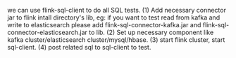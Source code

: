 we can use flink-sql-client to do all SQL tests.
(1) Add necessary connector jar to flink intall directory's lib, eg: if you want to test read from kafka and write to elasticsearch
please add flink-sql-connector-kafka.jar and flink-sql-connector-elasticsearch.jar to lib.
(2) Set up necessary component like kafka cluster/elasticsearch cluster/mysql/hbase.
(3) start flink cluster, start sql-client.
(4) post related sql to sql-client to test. 